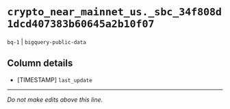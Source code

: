 # `crypto_near_mainnet_us._sbc_34f808d1dcd407383b60645a2b10f07`
`bq-1` | `bigquery-public-data`

## Column details
* [TIMESTAMP] `last_update`

-------------------------------------------------------------------------------
*Do not make edits above this line.*
